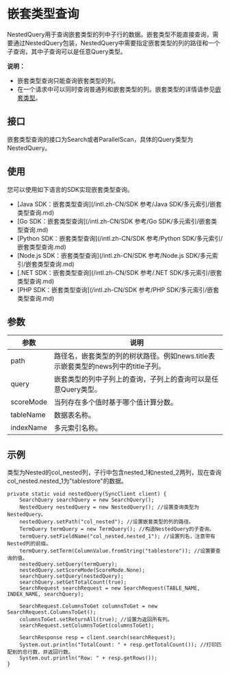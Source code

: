 # 嵌套类型查询

NestedQuery用于查询嵌套类型的列中子行的数据。嵌套类型不能直接查询，需要通过NestedQuery包装，NestedQuery中需要指定嵌套类型的列的路径和一个子查询，其中子查询可以是任意Query类型。

**说明：**

-   嵌套类型查询只能查询嵌套类型的列。
-   在一个请求中可以同时查询普通列和嵌套类型的列。嵌套类型的详情请参见[嵌套类型](/intl.zh-CN/功能介绍/多元索引/使用多元索引/数组和嵌套类型.md)。

## 接口

嵌套类型查询的接口为Search或者ParallelScan，具体的Query类型为NestedQuery。

## 使用

您可以使用如下语言的SDK实现嵌套类型查询。

-   [Java SDK：嵌套类型查询](/intl.zh-CN/SDK 参考/Java SDK/多元索引/嵌套类型查询.md)
-   [Go SDK：嵌套类型查询](/intl.zh-CN/SDK 参考/Go SDK/多元索引/嵌套类型查询.md)
-   [Python SDK：嵌套类型查询](/intl.zh-CN/SDK 参考/Python SDK/多元索引/嵌套类型查询.md)
-   [Node.js SDK：嵌套类型查询](/intl.zh-CN/SDK 参考/Node.js SDK/多元索引/嵌套类型查询.md)
-   [.NET SDK：嵌套类型查询](/intl.zh-CN/SDK 参考/.NET SDK/多元索引/嵌套类型查询.md)
-   [PHP SDK：嵌套类型查询](/intl.zh-CN/SDK 参考/PHP SDK/多元索引/嵌套类型查询.md)

## 参数

|参数|说明|
|--|--|
|path|路径名，嵌套类型的列的树状路径。例如news.title表示嵌套类型的news列中的title子列。|
|query|嵌套类型的列中子列上的查询，子列上的查询可以是任意Query类型。|
|scoreMode|当列存在多个值时基于哪个值计算分数。|
|tableName|数据表名称。|
|indexName|多元索引名称。|

## 示例

类型为Nested的col\_nested列，子行中包含nested\_1和nested\_2两列，现在查询col\_nested.nested\_1为"tablestore"的数据。

```
private static void nestedQuery(SyncClient client) {
    SearchQuery searchQuery = new SearchQuery();
    NestedQuery nestedQuery = new NestedQuery(); //设置查询类型为NestedQuery。
    nestedQuery.setPath("col_nested"); //设置嵌套类型的列的路径。
    TermQuery termQuery = new TermQuery(); //构造NestedQuery的子查询。
    termQuery.setFieldName("col_nested.nested_1"); //设置列名，注意带有Nested列的前缀。
    termQuery.setTerm(ColumnValue.fromString("tablestore")); //设置要查询的值。
    nestedQuery.setQuery(termQuery);
    nestedQuery.setScoreMode(ScoreMode.None);
    searchQuery.setQuery(nestedQuery);
    searchQuery.setGetTotalCount(true);
    SearchRequest searchRequest = new SearchRequest(TABLE_NAME, INDEX_NAME, searchQuery);

    SearchRequest.ColumnsToGet columnsToGet = new SearchRequest.ColumnsToGet();
    columnsToGet.setReturnAll(true); //设置为返回所有列。
    searchRequest.setColumnsToGet(columnsToGet);

    SearchResponse resp = client.search(searchRequest);
    System.out.println("TotalCount: " + resp.getTotalCount()); //打印匹配到的总行数，非返回行数。
    System.out.println("Row: " + resp.getRows());
}
```

